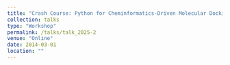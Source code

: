 ```yaml
---
title: "Crash Course: Python for Cheminformatics-Driven Molecular Docking"
collection: talks
type: "Workshop"
permalink: /talks/talk_2025-2
venue: "Online"
date: 2014-03-01
location: ""
---
```


